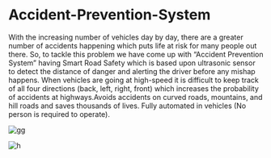# Accident-Prevention-System

With the increasing number of vehicles day by day, there are a greater number of accidents happening which puts life at risk for many people out there. So, to tackle this problem we have come up with “Accident Prevention System” having Smart Road Safety which is based upon ultrasonic sensor to detect the distance of danger and alerting the driver before any mishap happens. When vehicles are going at high-speed it is difficult to keep track of all four directions (back, left, right, front) which increases the probability of accidents at highways.Avoids accidents on curved roads, mountains, and hill roads and saves thousands of lives. Fully automated in vehicles (No person is required to operate). 

![gg](https://user-images.githubusercontent.com/69427575/179617960-2df34c03-0027-4923-80dd-046653d427f3.JPG)

![h](https://user-images.githubusercontent.com/69427575/179618025-4171185d-82ad-42c2-ad5a-b525aa204a3d.JPG)



